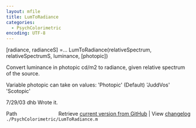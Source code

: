 ```yaml
---
layout: mfile
title: LumToRadiance
categories:
  - PsychColorimetric
encoding: UTF-8
---
```


 \[radiance, radianceS\] =...
    LumToRadiance\(relativeSpectrum, relativeSpectrumS, luminance, \[photopic\]\)

 Convert luminance in photopic cd/m2 to radiance, given relative spectrum
 of the source.

 Variable photopic can take on values:
        'Photopic' \(Default\)
   'JuddVos'
   'Scotopic'

 7/29/03   dhb  Wrote it.


<div class="code_header" style="text-align:right;">
  <span style="float:left;">Path&nbsp;&nbsp;</span> <span class="counter">Retrieve <a href=
  "https://raw.github.com/Psychtoolbox-3/Psychtoolbox-3/beta/./PsychColorimetric/LumToRadiance.m">current version from GitHub</a> | View <a href=
  "https://github.com/Psychtoolbox-3/Psychtoolbox-3/commits/beta/./PsychColorimetric/LumToRadiance.m">changelog</a></span>
</div>
<div class="code">
  <code>./PsychColorimetric/LumToRadiance.m</code>
</div>
